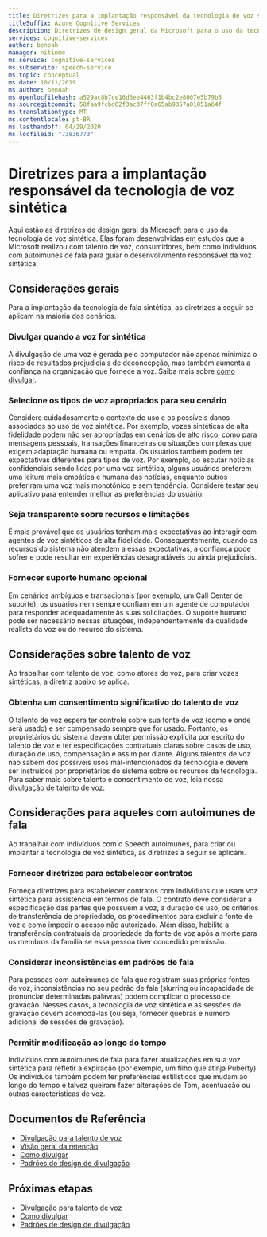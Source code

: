 ```yaml
---
title: Diretrizes para a implantação responsável da tecnologia de voz sintética
titleSuffix: Azure Cognitive Services
description: Diretrizes de design geral da Microsoft para o uso da tecnologia de voz sintética. Elas foram desenvolvidas em estudos que a Microsoft realizou com talento de voz, consumidores, bem como indivíduos com fala autoimunes para guiar o desenvolvimento responsável da voz sintética.
services: cognitive-services
author: benoah
manager: nitinme
ms.service: cognitive-services
ms.subservice: speech-service
ms.topic: conceptual
ms.date: 10/11/2019
ms.author: benoah
ms.openlocfilehash: a529ac8b7ce16d3ee4463f1b4bc2e8007e5b79b5
ms.sourcegitcommit: 58faa9fcbd62f3ac37ff0a65ab9357a01051a64f
ms.translationtype: MT
ms.contentlocale: pt-BR
ms.lasthandoff: 04/29/2020
ms.locfileid: "73836773"
---
```

# <a name="guidelines-for-responsible-deployment-of-synthetic-voice-technology"></a>Diretrizes para a implantação responsável da tecnologia de voz sintética
Aqui estão as diretrizes de design geral da Microsoft para o uso da tecnologia de voz sintética. Elas foram desenvolvidas em estudos que a Microsoft realizou com talento de voz, consumidores, bem como indivíduos com autoimunes de fala para guiar o desenvolvimento responsável da voz sintética.

## <a name="general-considerations"></a>Considerações gerais
Para a implantação da tecnologia de fala sintética, as diretrizes a seguir se aplicam na maioria dos cenários.

### <a name="disclose-when-the-voice-is-synthetic"></a>Divulgar quando a voz for sintética
A divulgação de uma voz é gerada pelo computador não apenas minimiza o risco de resultados prejudiciais de deconcepção, mas também aumenta a confiança na organização que fornece a voz. Saiba mais sobre [como divulgar](concepts-disclosure-guidelines.md).

### <a name="select-appropriate-voice-types-for-your-scenario"></a>Selecione os tipos de voz apropriados para seu cenário
Considere cuidadosamente o contexto de uso e os possíveis danos associados ao uso de voz sintética. Por exemplo, vozes sintéticas de alta fidelidade podem não ser apropriadas em cenários de alto risco, como para mensagens pessoais, transações financeiras ou situações complexas que exigem adaptação humana ou empatia. Os usuários também podem ter expectativas diferentes para tipos de voz. Por exemplo, ao escutar notícias confidenciais sendo lidas por uma voz sintética, alguns usuários preferem uma leitura mais empática e humana das notícias, enquanto outros preferiram uma voz mais monotônico e sem tendência. Considere testar seu aplicativo para entender melhor as preferências do usuário.

### <a name="be-transparent-about-capabilities-and-limitations"></a>Seja transparente sobre recursos e limitações
É mais provável que os usuários tenham mais expectativas ao interagir com agentes de voz sintéticos de alta fidelidade. Consequentemente, quando os recursos do sistema não atendem a essas expectativas, a confiança pode sofrer e pode resultar em experiências desagradáveis ou ainda prejudiciais.

### <a name="provide-optional-human-support"></a>Fornecer suporte humano opcional
Em cenários ambíguos e transacionais (por exemplo, um Call Center de suporte), os usuários nem sempre confiam em um agente de computador para responder adequadamente às suas solicitações. O suporte humano pode ser necessário nessas situações, independentemente da qualidade realista da voz ou do recurso do sistema.

## <a name="considerations-for-voice-talent"></a>Considerações sobre talento de voz
Ao trabalhar com talento de voz, como atores de voz, para criar vozes sintéticas, a diretriz abaixo se aplica.

### <a name="obtain-meaningful-consent-from-voice-talent"></a>Obtenha um consentimento significativo do talento de voz
O talento de voz espera ter controle sobre sua fonte de voz (como e onde será usado) e ser compensado sempre que for usado. Portanto, os proprietários do sistema devem obter permissão explícita por escrito do talento de voz e ter especificações contratuais claras sobre casos de uso, duração de uso, compensação e assim por diante. Alguns talentos de voz não sabem dos possíveis usos mal-intencionados da tecnologia e devem ser instruídos por proprietários do sistema sobre os recursos da tecnologia. Para saber mais sobre talento e consentimento de voz, leia nossa [divulgação de talento de voz](https://aka.ms/disclosure-voice-talent).


## <a name="considerations-for-those-with-speech-disorders"></a>Considerações para aqueles com autoimunes de fala
Ao trabalhar com indivíduos com o Speech autoimunes, para criar ou implantar a tecnologia de voz sintética, as diretrizes a seguir se aplicam.

### <a name="provide-guidelines-to-establish-contracts"></a>Fornecer diretrizes para estabelecer contratos
Forneça diretrizes para estabelecer contratos com indivíduos que usam voz sintética para assistência em termos de fala. O contrato deve considerar a especificação das partes que possuem a voz, a duração de uso, os critérios de transferência de propriedade, os procedimentos para excluir a fonte de voz e como impedir o acesso não autorizado. Além disso, habilite a transferência contratuais da propriedade da fonte de voz após a morte para os membros da família se essa pessoa tiver concedido permissão.

### <a name="account-for-inconsistencies-in-speech-patterns"></a>Considerar inconsistências em padrões de fala
Para pessoas com autoimunes de fala que registram suas próprias fontes de voz, inconsistências no seu padrão de fala (slurring ou incapacidade de pronunciar determinadas palavras) podem complicar o processo de gravação. Nesses casos, a tecnologia de voz sintética e as sessões de gravação devem acomodá-las (ou seja, fornecer quebras e número adicional de sessões de gravação).

### <a name="allow-modification-over-time"></a>Permitir modificação ao longo do tempo
Indivíduos com autoimunes de fala para fazer atualizações em sua voz sintética para refletir a expiração (por exemplo, um filho que atinja Puberty). Os indivíduos também podem ter preferências estilísticos que mudam ao longo do tempo e talvez queiram fazer alterações de Tom, acentuação ou outras características de voz.


## <a name="reference-docs"></a>Documentos de Referência

* [Divulgação para talento de voz](https://aka.ms/disclosure-voice-talent)
* [Visão geral da retenção](concepts-gating-overview.md)
* [Como divulgar](concepts-disclosure-guidelines.md)
* [Padrões de design de divulgação](concepts-disclosure-patterns.md)

## <a name="next-steps"></a>Próximas etapas

* [Divulgação para talento de voz](https://aka.ms/disclosure-voice-talent)
* [Como divulgar](concepts-disclosure-guidelines.md)
* [Padrões de design de divulgação](concepts-disclosure-patterns.md)
